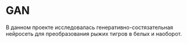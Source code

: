 # GAN

В данном проекте исследовалась генеративно-состязательная нейросеть для преобразования рыжих тигров в белых и наоборот.
